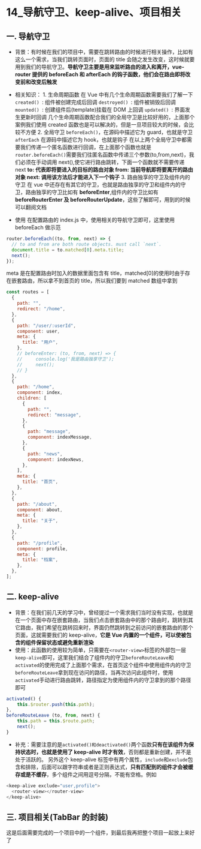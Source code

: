 # 14\_导航守卫、keep-alive、项目相关

## 一. 导航守卫

- 背景：有时候在我们的项目中，需要在跳转路由的时候进行相关操作，比如有这么一个需求，当我们跳转页面时，页面的 title 会随之发生改变，这时候就要用到我们的导航守卫。**导航守卫主要是用来监听路由的进入和离开，vue-router 提供的 beforeEach 和 afterEach 的钩子函数，他们会在路由即将改变前和改变后触发**
- 相关知识： 1. 生命周期函数
  在 Vue 中有几个生命周期函数需要我们了解一下
  `created() `: 组件被创建完成后回调
  `destroyed() `: 组件被销毁后回调
  `mounted() `: 创建组件后(template)挂载在 DOM 上回调
  `updated() `: 界面发生更新时回调
  几个生命周期函数配合我们的全局守卫是比较好用的，上面那个案例我们使用 created 函数也是可以解决的，但是一旦项目较大的时候，会比较不方便 2. 全局守卫
  `beforeEach()`，在源码中描述它为 guard，也就是守卫
  `afterEach` 在源码中描述它为 hook，也就是钩子
  在以上两个全局守卫中都需要我们传递一个匿名函数进行回调，在上面那个函数也就是`router.beforeEach()`需要我们往匿名函数中传递三个参数(to,from,next)，我们必须在手动调用 next(),使它进行路由跳转，下面一个函数就不需要传递 next
  **to: 代表即将要进入的目标的路由对象
  from: 当前导航即将要离开的路由对象
  next: 调用该方法后才能进入下一个钩子** 3. 路由独享的守卫及组件内的守卫
  在 vue 中还存在有其它的守卫，也就是路由独享的守卫和组件内的守卫，路由独享的守卫比如有 **beforeEnter**,组件内的守卫比如有 **beforeRouterEnter 及 beforeRouterUpdate**，这些了解即可，用到的时候可以翻阅文档

- 使用
  在配置路由的 index.js 中，使用相关的导航守卫即可，这里使用 beforeEach 做示范

```javascript
router.beforeEach((to, from, next) => {
  // to and from are both route objects. must call `next`.
  document.title = to.matched[0].meta.title;
  next();
});
```

meta 是在配置路由时加入的数据里面包含有 title，matched[0]的使用时由于存在嵌套路由，所以拿不到首页的 title，所以我们要到 matched 数组中拿到

```javascript
const routes = [
  {
    path: "",
    redirect: "/home",
  },
  {
    path: "/user/:userId",
    component: user,
    meta: {
      title: "用户",
    },
    // beforeEnter: (to, from, next) => {
    //     console.log('我是路由独享守卫');
    //     next();
    // }
  },
  {
    path: "/home",
    component: index,
    children: [
      {
        path: "",
        redirect: "message",
      },
      {
        path: "message",
        component: indexMessage,
      },
      {
        path: "news",
        component: indexNews,
      },
    ],
    meta: {
      title: "首页",
    },
  },
  {
    path: "/about",
    component: about,
    meta: {
      title: "关于",
    },
  },
  {
    path: "/profile",
    component: profile,
    meta: {
      title: "档案",
    },
  },
];
```

## 二. keep-alive

- 背景：在我们前几天的学习中，曾经提过一个需求我们当时没有实现，也就是在一个页面中存在嵌套路由，当我们点击嵌套路由中的那个路由时，跳转到其它路由，我们希望在跳转回来时，界面仍然跳转到之前访问的嵌套路由的那个页面，这就需要我们的 keep-alive，**它是 Vue 内置的一个组件，可以使被包含的组件保留状态或避免重新渲染**
- 使用：此函数的使用较为简单，只需要在`<router-view>`标签的外部包一层`keep-alive`即可，这里我们结合了组件内的守卫`beforeRouteLeave`和`activated`的使用完成了上面那个需求，在首页这个组件中使用组件内的守卫`beforeRouteLeave`拿到现在访问的路径，当再次访问此组件时，使用`activated`手动进行路由跳转，路径指定为使用组件内的守卫拿到的那个路径即可

```javascript
activated() {
    this.$router.push(this.path);
},
beforeRouteLeave (to, from, next) {
    this.path = this.$route.path;
    next();
}
```

- 补充：需要注意的是`activated()和deactivated()`两个函数**只有在该组件为保持状态时，也就是使用了 keep-alive 时才有效**，否则都是重新创建，并不是处于活跃的。
  另外这个 keep-alive 标签中有两个属性，`include`和`exclude`包含和排除，后面可以跟字符串或者是正则表达式，**只有匹配到的组件才会被缓存或是不缓存**，多个组件之间用逗号分隔，不能有空格。例如

```javascript
<keep-alive exclude="user,profile">
  <router-view></router-view>
</keep-alive>
```

## 三. 项目相关(TabBar 的封装)

这是后面需要完成的一个项目中的一个组件，到最后我再把整个项目一起放上来好了
